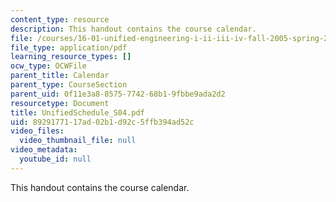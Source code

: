 ```yaml
---
content_type: resource
description: This handout contains the course calendar.
file: /courses/16-01-unified-engineering-i-ii-iii-iv-fall-2005-spring-2006/8929177117ad02b1d92c5ffb394ad52c_UnifiedSchedule_S04.pdf
file_type: application/pdf
learning_resource_types: []
ocw_type: OCWFile
parent_title: Calendar
parent_type: CourseSection
parent_uid: 0f11e3a8-8575-7742-68b1-9fbbe9ada2d2
resourcetype: Document
title: UnifiedSchedule_S04.pdf
uid: 89291771-17ad-02b1-d92c-5ffb394ad52c
video_files:
  video_thumbnail_file: null
video_metadata:
  youtube_id: null
---
```

This handout contains the course calendar.

